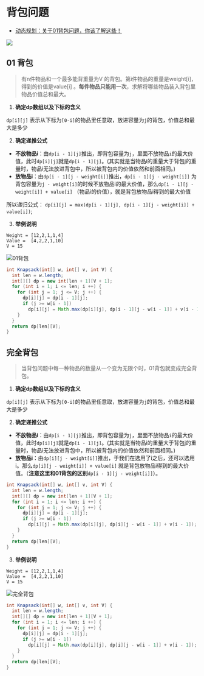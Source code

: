 # 背包问题

- [动态规划：关于01背包问题，你该了解这些！](https://github.com/youngyangyang04/leetcode-master/blob/master/problems/%E8%83%8C%E5%8C%85%E7%90%86%E8%AE%BA%E5%9F%BA%E7%A1%8001%E8%83%8C%E5%8C%85-1.md)

![](https://cdn.jsdelivr.net/gh/mouweng/FigureBed/img/202204182124899.jpg)

## 01 背包

> 有n件物品和一个最多能背重量为V 的背包。第i件物品的重量是weight[i]，得到的价值是value[i] 。**每件物品只能用一次**，求解将哪些物品装入背包里物品价值总和最大。

1. **确定dp数组以及下标的含义**

`dp[i][j]` 表示从下标为`[0-i]`的物品里任意取，放进容量为`j`的背包，价值总和最大是多少

2. **确定递推公式**

- **不放物品i**：由`dp[i - 1][j]`推出，即背包容量为`j`，里面不放物品`i`的最大价值，此时`dp[i][j]`就是`dp[i - 1][j]`。(其实就是当物品i的重量大于背包j的重量时，物品i无法放进背包中，所以被背包内的价值依然和前面相同。)
- **放物品i**：由`dp[i - 1][j - weight[i]]`推出，`dp[i - 1][j - weight[i]]` 为背包容量为`j - weight[i]`的时候不放物品i的最大价值，那么`dp[i - 1][j - weight[i]] + value[i]` （物品i的价值），就是背包放物品i得到的最大价值

所以递归公式： `dp[i][j] = max(dp[i - 1][j], dp[i - 1][j - weight[i]] + value[i])`;

3. **举例说明**

```
Weight = [12,2,1,1,4]
Value =  [4,2,2,1,10]
V = 15
```

![01背包](https://cdn.jsdelivr.net/gh/mouweng/FigureBed/img/202204182222986.jpg)

```java
int Knapsack(int[] w, int[] v, int V) {
  int len = w.length;
  int[][] dp = new int[len + 1][V + 1];
  for (int i = 1; i <= len; i ++) {
    for (int j = 1; j <= V; j ++) {
      dp[i][j] = dp[i - 1][j];
      if (j >= w[i - 1])
        dp[i][j] = Math.max(dp[i][j], dp[i - 1][j - w[i - 1]] + v[i - 1]);
    }
  }
  return dp[len][V];
}
```

## 完全背包

>  当背包问题中每一种物品的数量从一个变为无限个时，01背包就变成完全背包。

1. **确定dp数组以及下标的含义**

`dp[i][j]` 表示从下标为`[0-i]`的物品里任意取，放进容量为`j`的背包，价值总和最大是多少

2. **确定递推公式**

- **不放物品i**：由`dp[i - 1][j]`推出，即背包容量为`j`，里面不放物品`i`的最大价值，此时`dp[i][j]`就是`dp[i - 1][j]`。(其实就是当物品i的重量大于背包j的重量时，物品i无法放进背包中，所以被背包内的价值依然和前面相同。)
- **放物品i**：由`dp[i][j - weight[i]]`推出，于我们在选用了i之后，还可以选用i。那么`dp[i][j - weight[i]] + value[i]` 就是背包放物品i得到的最大价值。（**注意这里和01背包的区别**`dp[i - 1][j - weight[i]]`）。

```java
int Knapsack(int[] w, int[] v, int V) {
  int len = w.length;
  int[][] dp = new int[len + 1][V + 1];
  for (int i = 1; i <= len; i ++) {
    for (int j = 1; j <= V; j ++) {
      dp[i][j] = dp[i - 1][j];
      if (j >= w[i - 1])
        dp[i][j] = Math.max(dp[i][j], dp[i][j - w[i - 1]] + v[i - 1]);
    }
  }
  return dp[len][V];
}
```

3. **举例说明**

```
Weight = [12,2,1,1,4]
Value =  [4,2,2,1,10]
V = 15
```

![完全背包](https://cdn.jsdelivr.net/gh/mouweng/FigureBed/img/202204182221649.jpg)

```java
int Knapsack(int[] w, int[] v, int V) {
  int len = w.length;
  int[][] dp = new int[len + 1][V + 1];
  for (int i = 1; i <= len; i ++) {
    for (int j = 1; j <= V; j ++) {
      dp[i][j] = dp[i - 1][j];
      if (j >= w[i - 1])
        dp[i][j] = Math.max(dp[i][j], dp[i][j - w[i - 1]] + v[i - 1]);
    }
  }
  return dp[len][V];
}
```

